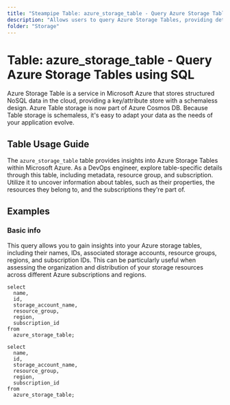```yaml
---
title: "Steampipe Table: azure_storage_table - Query Azure Storage Tables using SQL"
description: "Allows users to query Azure Storage Tables, providing details about each table's properties, including metadata, resource group, and subscription."
folder: "Storage"
---
```


# Table: azure_storage_table - Query Azure Storage Tables using SQL

Azure Storage Table is a service in Microsoft Azure that stores structured NoSQL data in the cloud, providing a key/attribute store with a schemaless design. Azure Table storage is now part of Azure Cosmos DB. Because Table storage is schemaless, it's easy to adapt your data as the needs of your application evolve.

## Table Usage Guide

The `azure_storage_table` table provides insights into Azure Storage Tables within Microsoft Azure. As a DevOps engineer, explore table-specific details through this table, including metadata, resource group, and subscription. Utilize it to uncover information about tables, such as their properties, the resources they belong to, and the subscriptions they're part of.

## Examples

### Basic info
This query allows you to gain insights into your Azure storage tables, including their names, IDs, associated storage accounts, resource groups, regions, and subscription IDs. This can be particularly useful when assessing the organization and distribution of your storage resources across different Azure subscriptions and regions.

```sql+postgres
select
  name,
  id,
  storage_account_name,
  resource_group,
  region,
  subscription_id
from
  azure_storage_table;
```

```sql+sqlite
select
  name,
  id,
  storage_account_name,
  resource_group,
  region,
  subscription_id
from
  azure_storage_table;
```